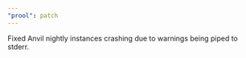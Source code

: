 ```yaml
---
"prool": patch
---
```


Fixed Anvil nightly instances crashing due to warnings being piped to stderr.
